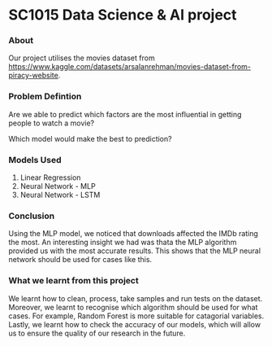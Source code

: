# SC1015 Data Science & AI project
### About
Our project utilises the movies dataset from https://www.kaggle.com/datasets/arsalanrehman/movies-dataset-from-piracy-website.

### Problem Defintion 
Are we able to predict which factors are the most influential in getting people to watch a movie?

Which model would make the best to prediction?

### Models Used 
1. Linear Regression 
2. Neural Network - MLP 
3. Neural Network - LSTM 

### Conclusion 
Using the MLP model, we noticed that downloads affected the IMDb rating the most. An interesting insight we had was thata the MLP algorithm provided us with the most accurate results. This shows that the MLP neural network should be used for cases like this.

### What we learnt from this project 
We learnt how to clean, process, take samples and run tests on the dataset. Moreover, we learnt to recognise which algorithm should be used for what cases. For example, Random Forest is more suitable for catagorial variables. Lastly, we learnt how to check the accuracy of our models, which will allow us to ensure the quality of our research in the future.
